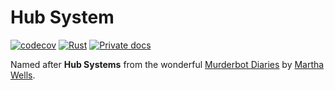 # Hub System

[![codecov](https://codecov.io/gh/dmweis/hub-system/branch/main/graph/badge.svg)](https://codecov.io/gh/dmweis/hub-system)
[![Rust](https://github.com/dmweis/hub-system/workflows/Rust/badge.svg)](https://github.com/dmweis/hub-system/actions)
[![Private docs](https://github.com/dmweis/hub-system/workflows/Deploy%20Docs%20to%20GitHub%20Pages/badge.svg)](https://davidweis.dev/hub-system/hub_system/index.html)

Named after **Hub Systems** from the wonderful [Murderbot Diaries](https://marthawells.com/murderbot.htm) by [Martha Wells](https://marthawells.com/).
